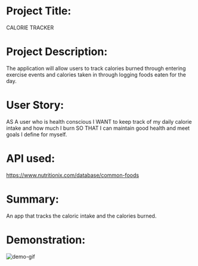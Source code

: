 # Project Title: 
CALORIE TRACKER

# Project Description: 
The application will allow users to track calories burned through entering exercise events and calories taken in through logging foods eaten for the day.

# User Story:
AS A user who is health conscious I WANT to keep track of my daily calorie intake and how much I burn SO THAT I can maintain good health and meet goals I define for myself.

# API used:
 https://www.nutritionix.com/database/common-foods

# Summary:
An app that tracks the caloric intake and the calories burned.

# Demonstration:
![demo-gif](https://github.com/sarita87das/project-one-self-work-/blob/master/calorietracker.gif)


